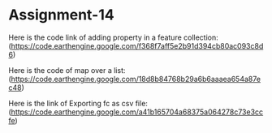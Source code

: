 # Assignment-14
Here is the code link of adding property in a feature collection:(https://code.earthengine.google.com/f368f7aff5e2b91d394cb80ac093c8d6)

Here is the code of map over a list:(https://code.earthengine.google.com/18d8b84768b29a6b6aaaea654a87ec48)

Here is the link of Exporting fc as csv file:(https://code.earthengine.google.com/a41b165704a68375a064278c73e3ccfe)
